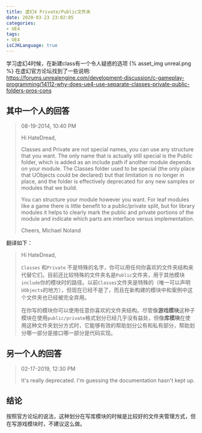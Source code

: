 ```yaml
---
title: 虚幻4 Private/Public文件夹
date: 2020-03-23 23:02:05
categories:
- UE4
tags:
- UE4
isCJKLanguage: true
---
```


学习虚幻4时候，在新建class有一个令人疑惑的选项
{% asset_img unreal.png %}
在虚幻官方论坛找到了一些说明:   
https://forums.unrealengine.com/development-discussion/c-gameplay-programming/14112-why-does-ue4-use-separate-classes-private-public-folders-pros-cons

## 其中一个人的回答

> 08-19-2014, 10:40 PM
>
> Hi HateDread,
>
> Classes and Private are not special names, you can use any structure that you want. The only name that is actually still special is the Public folder, which is added as an include path if another module depends on your module. The Classes folder used to be special (the only place that UObjects could be declared) but that limitation is no longer in place, and the folder is effectively deprecated for any new samples or modules that we build.
>
> You can structure your module however you want. For leaf modules like a game there is little benefit to a public/private split, but for library modules it helps to clearly mark the public and private portions of the module and indicate which parts are interface versus implementation.
>
> Cheers,
> Michael Noland

翻译如下：

> Hi HateDread,
>
> `Classes` 和`Private` 不是特殊的名字，你可以用任何你喜欢的文件夹结构来代替它们。目前还比较特殊的文件夹名是`Public`文件夹，用于其他模块`include`你的模块时的路径。以前`Classes`文件夹是特殊的（唯一可以声明`UObjects`的地方），但现在已经不是了，而且在新构建的模块中和案例中这个文件夹也已经被完全弃用。
> 
> 在你写的模块你可以使用任意你喜欢的文件夹结构。尽管像**游戏模块**这种子模块在使用`public/private`格式划分已经几乎没有益处，但像**库模块**在使用这种文件夹划分方式时，它能够有效的帮助划分公有和私有部分，帮助划分哪一部分是接口哪一部分是代码实现。


## 另一个人的回答

> 02-17-2019, 12:30 PM
>
> It's really deprecated. I'm guessing the documentation hasn't kept up.



## 结论

按照官方论坛的说法，这种划分在写库模块的时候是比较好的文件夹管理方式，但在写游戏模块时，不建议这么做。